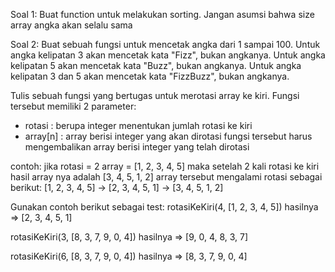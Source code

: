 Soal 1: Buat function untuk melakukan sorting. Jangan asumsi bahwa size array angka akan selalu sama

Soal 2: Buat sebuah fungsi untuk mencetak angka dari 1 sampai 100. Untuk angka kelipatan 3 akan mencetak kata "Fizz", bukan angkanya. Untuk angka kelipatan 5 akan mencetak kata "Buzz", bukan angkanya. Untuk angka kelipatan 3 dan 5 akan mencetak kata "FizzBuzz", bukan angkanya.

Tulis sebuah fungsi yang bertugas untuk merotasi array ke kiri.
Fungsi tersebut memiliki 2 parameter:

- rotasi : berupa integer menentukan jumlah rotasi ke kiri
- array[n] : array berisi integer yang akan dirotasi
  fungsi tersebut harus mengembalikan array berisi integer yang telah dirotasi

contoh:
jika rotasi = 2
array = [1, 2, 3, 4, 5]
maka setelah 2 kali rotasi ke kiri hasil array nya adalah [3, 4, 5, 1, 2]
array tersebut mengalami rotasi sebagai berikut:
[1, 2, 3, 4, 5] -> [2, 3, 4, 5, 1] -> [3, 4, 5, 1, 2]

Gunakan contoh berikut sebagai test:
rotasiKeKiri(4, [1, 2, 3, 4, 5])
hasilnya => [2, 3, 4, 5, 1]

rotasiKeKiri(3, [8, 3, 7, 9, 0, 4])
hasilnya => [9, 0, 4, 8, 3, 7]

rotasiKeKiri(6, [8, 3, 7, 9, 0, 4])
hasilnya => [8, 3, 7, 9, 0, 4]
